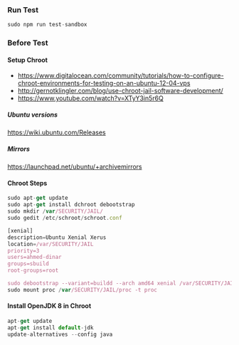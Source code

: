 ### Run Test

```javascript
sudo npm run test-sandbox
```


### Before Test

#### Setup Chroot
 - https://www.digitalocean.com/community/tutorials/how-to-configure-chroot-environments-for-testing-on-an-ubuntu-12-04-vps
 - http://gernotklingler.com/blog/use-chroot-jail-software-development/
 - https://www.youtube.com/watch?v=XTyY3in5r6Q
 
##### Ubuntu versions
  https://wiki.ubuntu.com/Releases
##### Mirrors
  https://launchpad.net/ubuntu/+archivemirrors

#### Chroot Steps

```javascript
sudo apt-get update
sudo apt-get install dchroot debootstrap
sudo mkdir /var/SECURITY/JAIL/
sudo gedit /etc/schroot/schroot.conf

[xenial]
description=Ubuntu Xenial Xerus
location=/var/SECURITY/JAIL
priority=3
users=ahmed-dinar
groups=sbuild
root-groups=root

sudo debootstrap --variant=buildd --arch amd64 xenial /var/SECURITY/JAIL/ http://mirror.dhakacom.com/ubuntu/
sudo mount proc /var/SECURITY/JAIL/proc -t proc
```

#### Install OpenJDK 8 in Chroot

```javascript
apt-get update
apt-get install default-jdk
update-alternatives --config java
```
